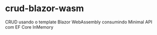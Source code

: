 # crud-blazor-wasm
CRUD usando o template Blazor WebAssembly consumindo Minimal API com EF Core InMemory
